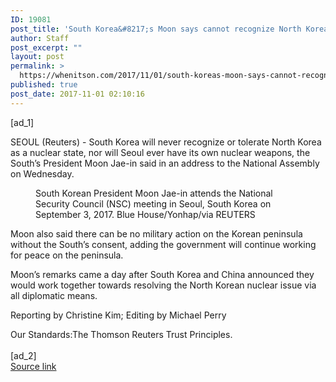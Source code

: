 ```yaml
---
ID: 19081
post_title: 'South Korea&#8217;s Moon says cannot recognize North Korea as nuclear state'
author: Staff
post_excerpt: ""
layout: post
permalink: >
  https://whenitson.com/2017/11/01/south-koreas-moon-says-cannot-recognize-north-korea-as-nuclear-state/
published: true
post_date: 2017-11-01 02:10:16
---
```

 [ad_1]
<br><div data-reactid="31"><p data-reactid="32">SEOUL (Reuters) - South Korea will never recognize or tolerate North Korea as a nuclear state, nor will Seoul ever have its own nuclear weapons, the South’s President Moon Jae-in said in an address to the National Assembly on Wednesday. </p><div class="PrimaryAsset_container_2pnvl" data-reactid="33"><div class="Image_container_1tVQo" data-reactid="34"><figure tabindex="-1" data-reactid="35"/><figcaption data-reactid="38"><span class="Image_caption_KoNH1" data-reactid="39">South Korean President Moon Jae-in attends the National Security Council (NSC) meeting in Seoul, South Korea on September 3, 2017. Blue House/Yonhap/via REUTERS </span></figcaption></div></div><p data-reactid="40">Moon also said there can be no military action on the Korean peninsula without the South’s consent, adding the government will continue working for peace on the peninsula. </p><p data-reactid="41">Moon’s remarks came a day after South Korea and China announced they would work together towards resolving the North Korean nuclear issue via all diplomatic means. </p><div class="Attribution_attribution_o4ojT" data-reactid="43"><p class="Attribution_content_27_rw" data-reactid="44">Reporting by Christine Kim; Editing by Michael Perry</p></div><div class="ArticleBody_trustBadgeContainer_1_iEv" data-reactid="45"><span class="ArticleBody_trustBadgeTitle_3xFqc" data-reactid="46">Our Standards:</span><span class="trustBadgeUrl" data-reactid="47">The Thomson Reuters Trust Principles.</span></div></div>
<br>[ad_2]
<br><a href="http://feeds.reuters.com/~r/Reuters/worldNews/~3/8d9xyvJMYa4/south-koreas-moon-says-cannot-recognize-north-korea-as-nuclear-state-idUSKBN1D13BF">Source link </a>